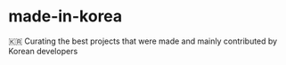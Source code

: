 # made-in-korea
🇰🇷 Curating the best projects that were made and mainly contributed by Korean developers
